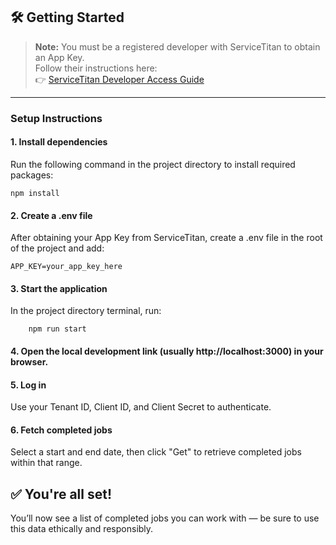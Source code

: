 ## 🛠️ Getting Started

> **Note:** You must be a registered developer with ServiceTitan to obtain an App Key.  
> Follow their instructions here:  
> 👉 [ServiceTitan Developer Access Guide](https://developer.servicetitan.io/docs/get-going-getting-access/)

---

### Setup Instructions

#### 1. Install dependencies

Run the following command in the project directory to install required packages:

```
npm install
```


#### 2. Create a .env file
After obtaining your App Key from ServiceTitan, create a .env file in the root of the project and add:

```
APP_KEY=your_app_key_here
```

#### 3. Start the application
In the project directory terminal, run:
```
    npm run start
```

#### 4. Open the local development link (usually http://localhost:3000) in your browser.

#### 5. Log in
Use your Tenant ID, Client ID, and Client Secret to authenticate.

#### 6. Fetch completed jobs
Select a start and end date, then click "Get" to retrieve completed jobs within that range.

## ✅ You're all set!

You’ll now see a list of completed jobs you can work with — be sure to use this data ethically and responsibly.
